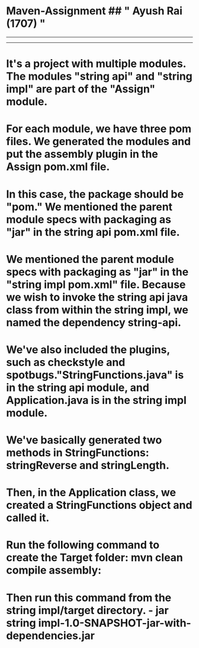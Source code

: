 # Maven-Assignment ## " Ayush Rai (1707) "
---------------------------------------------------------------------------
----------------------------------------------------------------------------


# It's a project with multiple modules. The modules "string api" and "string impl" are part of the "Assign" module. 

# For each module, we have three pom files. We generated the modules and put the assembly plugin in the Assign pom.xml file. 

# In this case, the package should be "pom." We mentioned the parent module specs with packaging as "jar" in the string api pom.xml file. 

# We mentioned the parent module specs with packaging as "jar" in the "string impl pom.xml" file. Because we wish to invoke the string api java class from within the string impl, we named the dependency string-api. 

# We've also included the plugins, such as checkstyle and spotbugs."StringFunctions.java" is in the string api module, and Application.java is in the string impl module.

# We've basically generated two methods in StringFunctions: stringReverse and stringLength.

# Then, in the Application class, we created a StringFunctions object and called it.

# Run the following command to create the Target folder: mvn clean compile assembly:

# Then run this command from the string impl/target directory. - jar string impl-1.0-SNAPSHOT-jar-with-dependencies.jar



